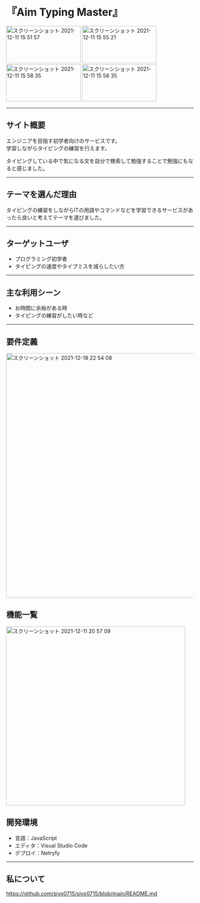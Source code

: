 # 『Aim Typing Master』

<img width="200" height="100" alt="スクリーンショット 2021-12-11 15 51 57" src="https://user-images.githubusercontent.com/86521768/145667470-9167c3b4-c55d-48b5-96f1-0fff39ce15b7.png"> <img width="200" height="100" alt="スクリーンショット 2021-12-11 15 55 21" src="https://user-images.githubusercontent.com/86521768/145667571-a5689624-e8d7-418e-ab21-36fb7775ab06.png"> <img width="200" height="100" alt="スクリーンショット 2021-12-11 15 58 35" src="https://user-images.githubusercontent.com/86521768/145667645-9baa2914-67a1-4dc9-8868-97f83ac07198.png"> <img width="200" height="100" alt="スクリーンショット 2021-12-11 15 58 35" src="https://user-images.githubusercontent.com/86521768/145667704-97401fdb-f9fd-48cc-a3a5-f5350e9f8a75.png">

--------------------------------------------------------------------------------------------------------------------------------------------------------------------

##  サイト概要

エンジニアを目指す初学者向けのサービスです。<br>
学習しながらタイピングの練習を行えます。

タイピングしている中で気になる文を自分で検索して勉強することで勉強にもなると感じました。

--------------------------------------------------------------------------------------------------------------------------------------------------------------------

##  テーマを選んだ理由

タイピングの練習をしながらITの用語やコマンドなどを学習できるサービスがあったら良いと考えてテーマを選びました。

--------------------------------------------------------------------------------------------------------------------------------------------------------------------

##  ターゲットユーザ

- プログラミング初学者
- タイピングの速度やタイプミスを減らしたい方

--------------------------------------------------------------------------------------------------------------------------------------------------------------------

##  主な利用シーン

- お時間に余裕がある時
- タイピングの練習がしたい時など

--------------------------------------------------------------------------------------------------------------------------------------------------------------------

##  要件定義

<img width="657" alt="スクリーンショット 2021-12-18 22 54 08" src="https://user-images.githubusercontent.com/86521768/146643534-25520e43-0a25-4f2a-a421-605fd3ea845b.png">

##  機能一覧

<img width="481" alt="スクリーンショット 2021-12-11 20 57 09" src="https://user-images.githubusercontent.com/86521768/145675637-c1222958-1f4b-452f-9c01-3c33d28399eb.png">


##  開発環境
- 言語：JavaScript
- エディタ：Visual Studio Code
- デプロイ：Netryfy

--------------------------------------------------------------------------------------------------------------------------------------------------------------------

##  私について

https://github.com/siyo0715/siyo0715/blob/main/README.md
